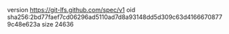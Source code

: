 version https://git-lfs.github.com/spec/v1
oid sha256:2bd77faef7cd06296ad5110ad7d8a93148dd5d309c63d41666708779c48e623a
size 24636
